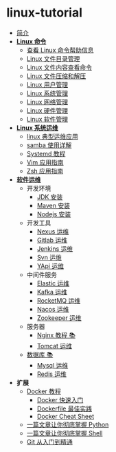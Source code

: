 # linux-tutorial

- [简介](README.md)
- [**Linux 命令**](linux/cli/README.md)
  - [查看 Linux 命令帮助信息](linux/cli/查看Linux命令帮助信息.md)
  - [Linux 文件目录管理](linux/cli/Linux文件目录管理.md)
  - [Linux 文件内容查看命令](linux/cli/Linux文件内容查看编辑.md)
  - [Linux 文件压缩和解压](linux/cli/Linux文件压缩和解压.md)
  - [Linux 用户管理](linux/cli/Linux用户管理.md)
  - [Linux 系统管理](linux/cli/Linux系统管理.md)
  - [Linux 网络管理](linux/cli/Linux网络管理.md)
  - [Linux 硬件管理](linux/cli/Linux硬件管理.md)
  - [Linux 软件管理](linux/cli/Linux硬件管理.md)
- [**Linux 系统运维**](linux/ops/README.md)
  - [linux 典型运维应用](linux/ops/linux典型运维应用.md)
  - [samba 使用详解](linux/ops/samba.md)
  - [Systemd 教程](linux/ops/systemd.md)
  - [Vim 应用指南](linux/ops/vim.md)
  - [Zsh 应用指南](linux/ops/zsh.md)
- [**软件运维**](linux/soft/README.md)
  - 开发环境
    - [JDK 安装](linux/soft/jdk-install.md)
    - [Maven 安装](linux/soft/maven-install.md)
    - [Nodejs 安装](linux/soft/nodejs-install.md)
  - 开发工具
    - [Nexus 运维](linux/soft/nexus-ops.md)
    - [Gitlab 运维](linux/soft/kafka-install.md)
    - [Jenkins 运维](linux/soft/jenkins.md)
    - [Svn 运维](linux/soft/svn-ops.md)
    - [YApi 运维](linux/soft/yapi-ops.md)
  - 中间件服务
    - [Elastic 运维](linux/soft/elastic/README.md)
    - [Kafka 运维](linux/soft/kafka-install.md)
    - [RocketMQ 运维](linux/soft/rocketmq-install.md)
    - [Nacos 运维](linux/soft/nacos-install.md)
    - [Zookeeper 运维](https://github.com/dunwu/javaweb/blob/master/docs/technology/monitor/zookeeper-ops.md)
  - 服务器
    - [Nginx 教程 📚](https://github.com/dunwu/nginx-tutorial)
    - [Tomcat 运维](linux/soft/tomcat-install.md)
  - [数据库 📚](https://github.com/dunwu/db-tutorial)
    - [Mysql 运维](https://github.com/dunwu/db-tutorial/blob/master/docs/sql/mysql/mysql-ops.md)
    - [Redis 运维](https://github.com/dunwu/db-tutorial/blob/master/docs/nosql/redis/redis-ops.md)
- **扩展**
  - [Docker 教程](docker/README.md)
    - [Docker 快速入门](docker/docker-quickstart.md)
    - [Dockerfile 最佳实践](docker/docker-dockerfile.md)
    - [Docker Cheat Sheet](docker/docker-cheat-sheet.md)
  - [一篇文章让你彻底掌握 Python](https://github.com/dunwu/blog/blob/master/source/_posts/coding/python.md)
  - [一篇文章让你彻底掌握 Shell](https://github.com/dunwu/blog/blob/master/source/_posts/coding/shell.md)
  - [Git 从入门到精通](https://github.com/dunwu/blog/blob/master/source/_posts/tools/git.md)
